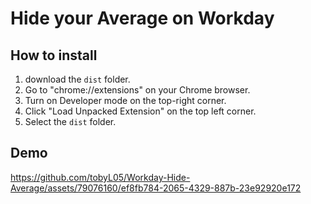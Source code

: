# Hide your Average on Workday

## How to install
1. download the ```dist``` folder.
2. Go to "chrome://extensions" on your Chrome browser.
3. Turn on Developer mode on the top-right corner.
4. Click "Load Unpacked Extension" on the top left corner.
5. Select the ```dist``` folder.

## Demo
https://github.com/tobyL05/Workday-Hide-Average/assets/79076160/ef8fb784-2065-4329-887b-23e92920e172

